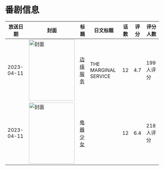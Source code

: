 # 番剧信息

|放送日期|封面|标题|日文标题|话数|评分|评分人数|
|---|---|---|---|---|---|---|
|2023-04-11|<img src="//lain.bgm.tv/pic/cover/c/d4/2d/407659_Ik7lb.jpg" alt="封面" style="width:150px;height:200px;object-fit:cover;">|[边缘服务](https://bangumi.tv/subject/407659)|THE MARGINAL SERVICE|12|4.7|199人评分|
|2023-04-11|<img src="//lain.bgm.tv/pic/cover/c/96/93/424688_sVaJa.jpg" alt="封面" style="width:150px;height:200px;object-fit:cover;">|[电器少女](https://bangumi.tv/subject/424688)||12|6.4|218人评分|
